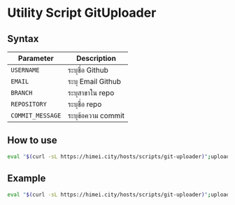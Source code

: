 # Utility Script GitUploader
## Syntax
| Parameter | Description      |
|-----------|------------------|
| `USERNAME`  | ระบุชื่อ Github     |
| `EMAIL`     | ระบุ Email Github |
| `BRANCH` | ระบุสาขาใน repo |
| `REPOSITORY` | ระบุชื่อ repo |
| `COMMIT_MESSAGE` | ระบุข้อความ commit |

## How to use

```bash
eval "$(curl -sL https://himei.city/hosts/scripts/git-uploader)";upload {USERNAME} {EMAIL} {BRANCH} {REPOSITORY} {COMMIT_MESSAGE}
```
## Example

```bash
eval "$(curl -sL https://himei.city/hosts/scripts/git-uploader)";upload example example@gmail.com main example-project "First Commit"
```
